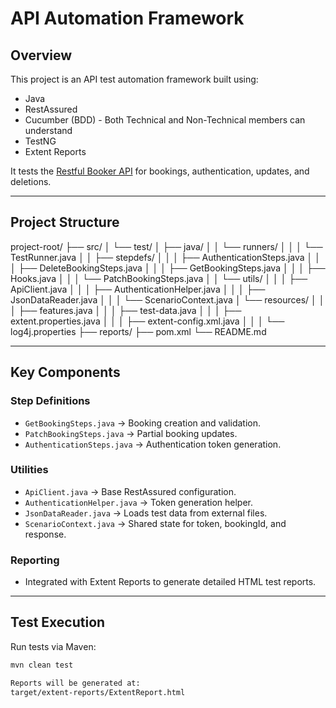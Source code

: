 # API Automation Framework

## Overview
This project is an API test automation framework built using:
- Java
- RestAssured
- Cucumber (BDD) - Both Technical and Non-Technical members can understand
- TestNG
- Extent Reports

It tests the [Restful Booker API](https://restful-booker.herokuapp.com) for bookings, authentication, updates, and deletions.

---

## Project Structure
project-root/
├── src/
│ └── test/
│ ├── java/
│ │ └── runners/
│ │ │ └── TestRunner.java
│ │ ├── stepdefs/
│ │ │ ├── AuthenticationSteps.java
│ │ │ ├── DeleteBookingSteps.java
│ │ │ ├── GetBookingSteps.java
│ │ │ ├── Hooks.java
│ │ │ └── PatchBookingSteps.java
│ │ └── utils/
│ │ │ ├── ApiClient.java
│ │ │ ├── AuthenticationHelper.java
│ │ │ ├── JsonDataReader.java
│ │ │ └── ScenarioContext.java
│ └── resources/
│ │ │ ├── features.java
│ │ │ ├── test-data.java
│ │ │ ├── extent.properties.java
│ │ │ ├── extent-config.xml.java
│ │ │ └── log4j.properties
├── reports/
├── pom.xml
└── README.md

---

## Key Components
### Step Definitions
- `GetBookingSteps.java` → Booking creation and validation.
- `PatchBookingSteps.java` → Partial booking updates.
- `AuthenticationSteps.java` → Authentication token generation.

### Utilities
- `ApiClient.java` → Base RestAssured configuration.
- `AuthenticationHelper.java` → Token generation helper.
- `JsonDataReader.java` → Loads test data from external files.
- `ScenarioContext.java` → Shared state for token, bookingId, and response.

### Reporting
- Integrated with Extent Reports to generate detailed HTML test reports.

---

## Test Execution
Run tests via Maven:
```bash
mvn clean test

Reports will be generated at:
target/extent-reports/ExtentReport.html


